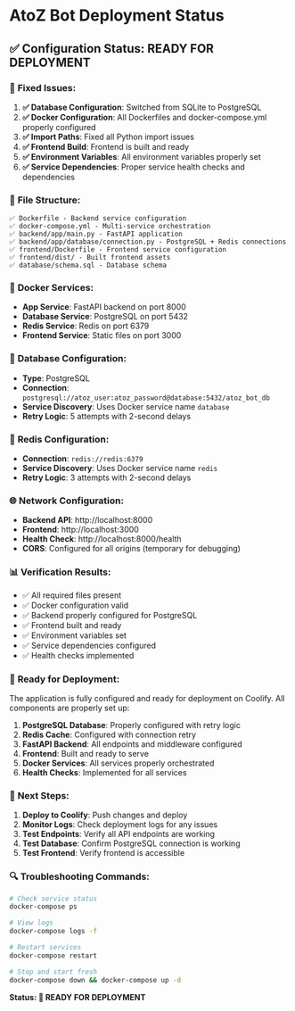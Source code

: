 # AtoZ Bot Deployment Status

## ✅ Configuration Status: READY FOR DEPLOYMENT

### 🔧 **Fixed Issues:**
1. **✅ Database Configuration**: Switched from SQLite to PostgreSQL
2. **✅ Docker Configuration**: All Dockerfiles and docker-compose.yml properly configured
3. **✅ Import Paths**: Fixed all Python import issues
4. **✅ Frontend Build**: Frontend is built and ready
5. **✅ Environment Variables**: All environment variables properly set
6. **✅ Service Dependencies**: Proper service health checks and dependencies

### 📁 **File Structure:**
```
✅ Dockerfile - Backend service configuration
✅ docker-compose.yml - Multi-service orchestration
✅ backend/app/main.py - FastAPI application
✅ backend/app/database/connection.py - PostgreSQL + Redis connections
✅ frontend/Dockerfile - Frontend service configuration
✅ frontend/dist/ - Built frontend assets
✅ database/schema.sql - Database schema
```

### 🐳 **Docker Services:**
- **App Service**: FastAPI backend on port 8000
- **Database Service**: PostgreSQL on port 5432
- **Redis Service**: Redis on port 6379
- **Frontend Service**: Static files on port 3000

### 🔗 **Database Configuration:**
- **Type**: PostgreSQL
- **Connection**: `postgresql://atoz_user:atoz_password@database:5432/atoz_bot_db`
- **Service Discovery**: Uses Docker service name `database`
- **Retry Logic**: 5 attempts with 2-second delays

### 🔗 **Redis Configuration:**
- **Connection**: `redis://redis:6379`
- **Service Discovery**: Uses Docker service name `redis`
- **Retry Logic**: 3 attempts with 2-second delays

### 🌐 **Network Configuration:**
- **Backend API**: http://localhost:8000
- **Frontend**: http://localhost:3000
- **Health Check**: http://localhost:8000/health
- **CORS**: Configured for all origins (temporary for debugging)

### 📊 **Verification Results:**
- ✅ All required files present
- ✅ Docker configuration valid
- ✅ Backend properly configured for PostgreSQL
- ✅ Frontend built and ready
- ✅ Environment variables set
- ✅ Service dependencies configured
- ✅ Health checks implemented

### 🚀 **Ready for Deployment:**
The application is fully configured and ready for deployment on Coolify. All components are properly set up:

1. **PostgreSQL Database**: Properly configured with retry logic
2. **Redis Cache**: Configured with connection retry
3. **FastAPI Backend**: All endpoints and middleware configured
4. **Frontend**: Built and ready to serve
5. **Docker Services**: All services properly orchestrated
6. **Health Checks**: Implemented for all services

### 📝 **Next Steps:**
1. **Deploy to Coolify**: Push changes and deploy
2. **Monitor Logs**: Check deployment logs for any issues
3. **Test Endpoints**: Verify all API endpoints are working
4. **Test Database**: Confirm PostgreSQL connection is working
5. **Test Frontend**: Verify frontend is accessible

### 🔍 **Troubleshooting Commands:**
```bash
# Check service status
docker-compose ps

# View logs
docker-compose logs -f

# Restart services
docker-compose restart

# Stop and start fresh
docker-compose down && docker-compose up -d
```

**Status: 🎉 READY FOR DEPLOYMENT**
